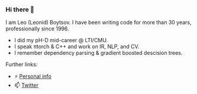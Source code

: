 ### Hi there 👋

I am Leo (Leonid) Boytsov. I have been writing code for more than 30 years, professionally since 1996.
- I did my pH-D mid-career @ LTI/CMU. 
- I speak πtorch & C++ and work on IR, NLP, and CV.
- I remember dependency parsing & gradient boosted descision trees.

Further links:
- ⚡ [Personal info](http://searchivarius.org/about)
- 📫 [Twitter](https://twitter.com/srchvrs)

<!--
**searchivarius/searchivarius** is a ✨ _special_ ✨ repository because its `README.md` (this file) appears on your GitHub profile.

Here are some ideas to get you started:

- 🔭 I’m currently working on ...
- 🌱 I’m currently learning ...
- 👯 I’m looking to collaborate on ...
- 🤔 I’m looking for help with ...
- 💬 Ask me about ...
- 📫 How to reach me: ...
- 😄 Pronouns: ...
- ⚡ Fun fact: ...
- ![Leo's github stats](https://github-readme-stats.vercel.app/api?username=searchivarius&show_icons=true)
-->
